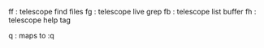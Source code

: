 <leader>ff : telescope find files
<leader>fg : telescope live grep
<leader>fb : telescope list buffer
<leader>fh : telescope help tag

<leader>q : maps to :q
